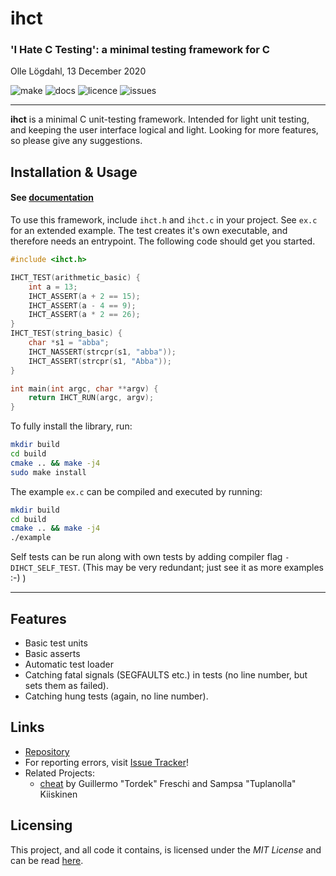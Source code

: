 # ihct
### 'I Hate C Testing': a minimal testing framework for C
Olle Lögdahl, 13 December 2020

![make](https://img.shields.io/github/workflow/status/ollelogdahl/ihct/build)
![docs](https://img.shields.io/github/workflow/status/ollelogdahl/ihct/Doxygen?label=docs)
![licence](https://img.shields.io/github/license/ollelogdahl/ihct)
![issues](https://img.shields.io/github/issues-raw/ollelogdahl/ihct)

---

**ihct** is a minimal C unit-testing framework. Intended for light unit testing, and keeping the user interface
logical and light. Looking for more features, so please give any suggestions.

## Installation & Usage

#### See [documentation](https://ollelogdahl.github.io/ihct/)

To use this framework, include `ihct.h` and `ihct.c` in your project. See `ex.c` for an extended example.
The test creates it's own executable, and therefore needs an entrypoint. The following code should get you started.

```c
#include <ihct.h>

IHCT_TEST(arithmetic_basic) {
    int a = 13;
    IHCT_ASSERT(a + 2 == 15);
    IHCT_ASSERT(a - 4 == 9);
    IHCT_ASSERT(a * 2 == 26);
}
IHCT_TEST(string_basic) {
    char *s1 = "abba";
    IHCT_NASSERT(strcpr(s1, "abba"));
    IHCT_ASSERT(strcpr(s1, "Abba"));
}

int main(int argc, char **argv) {
    return IHCT_RUN(argc, argv);
}
```

To fully install the library, run:
```bash
mkdir build
cd build
cmake .. && make -j4
sudo make install
```

The example `ex.c` can be compiled and executed by running:
```bash
mkdir build
cd build
cmake .. && make -j4
./example
```

Self tests can be run along with own tests by adding compiler flag `-DIHCT_SELF_TEST`. (This may be very redundant; just see it as more examples :-) )

---

## Features
- Basic test units
- Basic asserts
- Automatic test loader
- Catching fatal signals (SEGFAULTS etc.) in tests (no line number, but sets them as failed).
- Catching hung tests (again, no line number).

## Links

- [Repository](https://github.com/ollelogdahl/ihct/)
- For reporting errors, visit [Issue Tracker](https://github.com/ollelogdahl/ihct/issues)!
- Related Projects:
  - [cheat](https://github.com/Tuplanolla/cheat) by Guillermo "Tordek" Freschi and Sampsa "Tuplanolla" Kiiskinen

## Licensing

This project, and all code it contains, is licensed under the *MIT License* and can be read [here](LICENSE).
